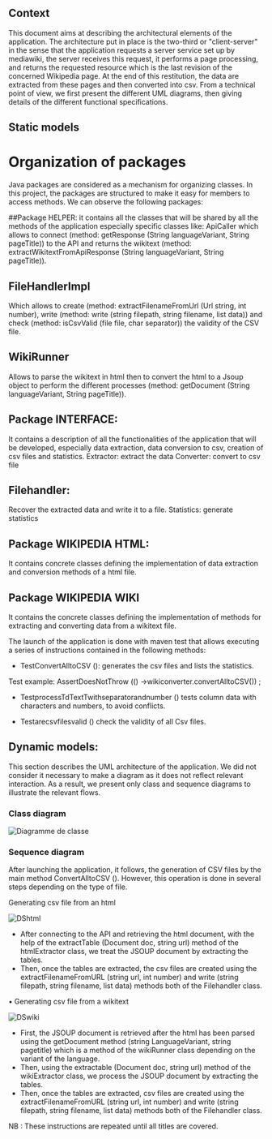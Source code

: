  ## Context
  This document aims at describing the architectural elements of the application.
  The architecture put in place is the two-third or "client-server" in the sense that the application requests a server service set up by mediawiki, the server receives this request, it performs a page processing, and returns the requested resource which is the last revision of the concerned Wikipedia page. At the end of this restitution, the data are extracted from these pages and then converted into csv.
  From a technical point of view, we first present the different UML diagrams, then giving details of the different functional specifications.


## Static models

# Organization of packages

Java packages are considered as a mechanism for organizing classes.
In this project, the packages are structured to make it easy for members to access methods. 
We can observe the following packages: 

##Package HELPER: it contains all the classes that will be shared by all the methods of the application especially specific classes like:
 ApiCaller which allows to connect (method: getResponse (String languageVariant, String pageTitle)) to the API and returns the wikitext (method: extractWikitextFromApiResponse (String languageVariant, String pageTitle)).

## FileHandlerImpl </br>
Which allows to create (method: extractFilenameFromUrl (Url string, int number), write (method: write (string filepath, string filename, list <string> data)) and check (method: isCsvValid (file file, char separator)) the validity of the CSV file.

## WikiRunner
Allows to parse the wikitext in html then to convert the html to a Jsoup object to perform the different processes (method: getDocument (String languageVariant, String pageTitle)).


## Package INTERFACE: 
It contains a description of all the functionalities of the application that will be developed, especially data extraction, data conversion to csv, creation of csv files and statistics.
Extractor: extract the data
Converter: convert to csv file
## Filehandler: 
Recover the extracted data and write it to a file.
Statistics: generate statistics

## Package WIKIPEDIA HTML: 
It contains concrete classes defining the implementation of data extraction and conversion methods of a html file.

## Package WIKIPEDIA WIKI 
It contains the concrete classes defining the implementation of methods for extracting and converting data from a wikitext file.

The launch of the application is done with maven test that allows executing a series of instructions contained in the following methods:
-	TestConvertAlltoCSV (): generates the csv files and lists the statistics. 

Test example:
            AssertDoesNotThrow (() ->wikiconverter.convertAlltoCSV()) ;

-	TestprocessTdTextTwithseparatorandnumber () tests column data with characters and numbers, to avoid conflicts.

-	Testarecsvfilesvalid () check the validity of all Csv files.


## Dynamic models:

This section describes the UML architecture of the application.
We did not consider it necessary to make a diagram as it does not reflect relevant interaction.
 As a result, we present only class and sequence diagrams to illustrate the relevant flows.

### Class diagram
![Diagramme de classe](https://user-images.githubusercontent.com/45700033/66901199-8a262c80-effe-11e9-8481-563450130ee9.jpeg)


### Sequence diagram

After launching the application, it follows, the generation of CSV files by the main method ConvertAlltoCSV (). However, this operation is done in several steps depending on the type of file. 

Generating csv file from an html

![DShtml](https://user-images.githubusercontent.com/45700033/66901386-e426f200-effe-11e9-8a7d-ca514e793037.png)


-	 After connecting to the API and retrieving the html document, with the help of the extractTable (Document doc, string url) method of the htmlExtractor class, we treat the JSOUP document by extracting the tables.
-	Then, once the tables are extracted, the csv files are created using the extractFilenameFromURL (string url, int number) and write (string filepath, string filename, list <string> data) methods both of the Filehandler class.


•	Generating csv file from a wikitext

![DSwiki](https://user-images.githubusercontent.com/45700033/66901440-fef96680-effe-11e9-9752-dd58b8019be3.png)

- First, the JSOUP document is retrieved after the html has been parsed using the getDocument method (string LanguageVariant, string pagetitle) which is a method of the wikiRunner class depending on the variant of the language.
-	Then, using the extractable (Document doc, string url) method of the wikiExtractor class, we process the JSOUP document by extracting the tables.
-	Then, once the tables are extracted, csv files are created using the extractFilenameFromURL (string url, int number) and write (string filepath, string filename, list <string> data) methods both of the Filehandler class.

NB : These instructions are repeated until all titles are covered.
